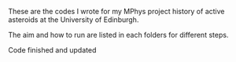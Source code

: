 These are the codes I wrote for my MPhys project history of active asteroids at the University of Edinburgh.

The aim and how to run are listed in each folders for different steps.

Code finished and updated
